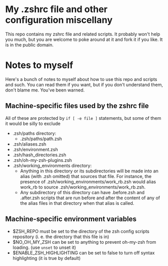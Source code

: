 My .zshrc file and other configuration miscellany 
=================================================

This repo contains my zshrc file and related scripts.  It probably 
won't help you much, but you are welcome to poke around at it and 
fork it if you like.  It is in the public domain.

Notes to myself
===============

Here's a bunch of notes to myself about how to use this repo and scripts 
and such.  You can read them if you want, but if you don't understand them,
don't blame me.  You've been warned.


Machine-specific files used by the zshrc file
---------------------------------------------
All of these are protected by `if [ -e file ]` statements, but some of them 
it would be silly to exclude

*  .zsh/paths directory:
     * .zsh/paths/path.zsh
*  .zsh/aliases.zsh
*  .zsh/environment.zsh
*  .zsh/hash_directories.zsh
*  .zsh/oh-my-zsh-plugins.zsh
*  .zsh/working_environments directory:
     * Anything in this directory or its subdirectories will be made into an 
       alias (with .zsh omitted) that sources that file.  For instance, the 
       presence of .zsh/working_environments/work_rb.zsh would alias work_rb 
       to source .zsh/working_environments/work_rb.zsh.  
     * Any subdirectory of this directory can have .before.zsh and .after.zsh 
       scripts that are run before and after the content of any of the alias 
       files in that directory when that alias is called.

Machine-specific environment variables
--------------------------------------
* $ZSH_REPO must be set to the directory of the zsh config scripts repository (i. e. the directory that this file is in)
* $NO_OH_MY_ZSH can be set to anything to prevent oh-my-zsh from loading.  (use `unset` to unset it) 
* $ENABLE_ZSH_HIGHLIGHTING can be set to false to turn off syntax highlighting (it is true by default)


